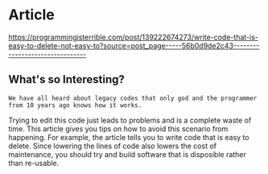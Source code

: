 # Article
https://programmingisterrible.com/post/139222674273/write-code-that-is-easy-to-delete-not-easy-to?source=post_page-----56b0d9de2c43--------------------------------

## What's so Interesting?
    We have all heard about legacy codes that only god and the programmer from 10 years ago knows how it works. 
Trying to edit this code just leads to problems and is a complete waste of time. This article gives you tips on
how to avoid this scenario from happening. For example, the article tells you to write code that is easy to delete.
Since lowering the lines of code also lowers the cost of maintenance, you should try and build software that is 
disposible rather than re-usable.